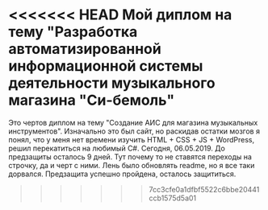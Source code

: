 <<<<<<< HEAD
Мой диплом на тему "Разработка автоматизированной информационной системы деятельности музыкального магазина "Си-бемоль"
=======
Это чертов диплом на тему "Создание АИС для магазина музыкальных инструментов". 
Изначально это был сайт, но раскидав остатки мозгов я понял, что у меня нет времени изучить HTML + CSS + JS + WordPress, решил перекатиться на любимый C#.
Сегодня, 06.05.2019. До предзащиты осталось 9 дней.
Тут почему то не ставятся переходы на строчку, да и черт с ними. Лень было обновлять readme, но я все таки дорвался. Предзащита успешно пройдена, осталось защититься.
>>>>>>> 7cc3cfe0a1dfbf5522c6bbe20441ccb1575d5a01
